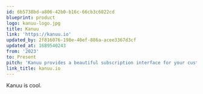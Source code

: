 ```yaml
---
id: 6b5738bd-a806-42b0-b16c-66cb3c6022cd
blueprint: product
logo: kanuu-logo.jpg
title: Kanuu
link: 'https://kanuu.io'
updated_by: 2f816076-198e-40ef-886a-acee3367d3cf
updated_at: 1689540243
from: '2023'
to: Present
pitch: 'Kanuu provides a beautiful subscription interface for your customers, allowing you to focus on your product.'
link_title: kanuu.io
---
```

Kanuu is cool.